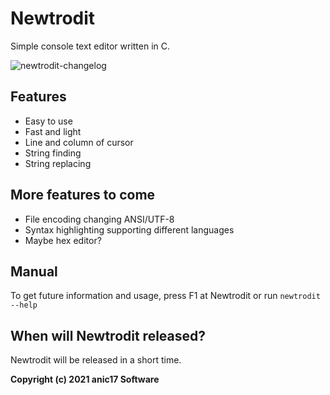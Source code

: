 # Newtrodit
Simple console text editor written in C. 

![newtrodit-changelog](https://user-images.githubusercontent.com/58483910/127036276-8e571d07-3270-45a6-a6cc-e3990c897723.png)


## Features

- Easy to use
- Fast and light
- Line and column of cursor
- String finding
- String replacing

## More features to come
- File encoding changing ANSI/UTF-8
- Syntax highlighting supporting different languages
- Maybe hex editor?

## Manual
To get future information and usage, press F1 at Newtrodit or run `newtrodit --help`

## When will Newtrodit released?

Newtrodit will be released in a short time.


**Copyright (c) 2021 anic17 Software**  
